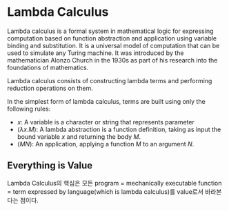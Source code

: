 # Lambda Calculus

Lambda calculus is a formal system in mathematical logic for expressing computation based on function abstraction and application using variable binding and substitution.
It is a universal model of computation that can be used to simulate any Turing machine.
It was introduced by the mathematician Alonzo Church in the 1930s as part of his research into the foundations of mathematics.

Lambda calculus consists of constructing lambda terms and performing reduction operations on them.

In the simplest form of lambda calculus, terms are built using only the following rules:

* $x$: A variable is a character or string that represents parameter
* $(\lambda x.M)$: A lambda abstraction is a function definition, taking as input the bound variable $x$ and returning the body $M$.
* $(M N)$: An application, applying a function $M$ to an argument $N$.

## Everything is Value

Lambda Calculus의 핵심은 모든 program = mechanically executable function = term expressed by language(which is lambda calculus)를 value로서 바라본다는 점이다.
